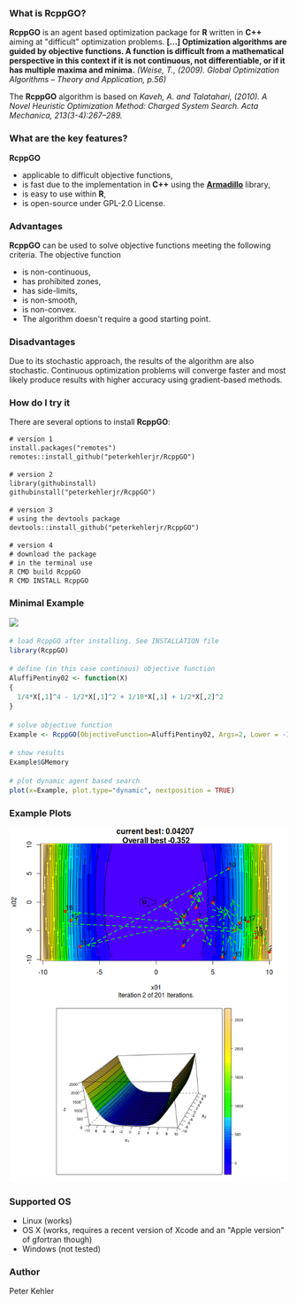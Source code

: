 ### What is RcppGO?
**RcppGO** is an agent based optimization package for **R** written in **C++** aiming at "difficult" optimization problems. **[...] Optimization algorithms are guided by objective functions. A function is difficult from a mathematical perspective in this context if it is not continuous, not differentiable, or if it has multiple maxima and minima.** _(Weise, T., (2009). Global Optimization Algorithms – Theory and Application, p.56)_ 

The **RcppGO** algorithm is based on _Kaveh, A. and Talatahari, (2010). A Novel Heuristic Optimization Method: Charged System Search. Acta Mechanica, 213(3-4):267–289._

### What are the key features?
**RcppGO** 
* applicable to difficult objective functions,
* is fast due to the implementation in **C++** using the [**Armadillo**](http://arma.sourceforge.net/docs.html) library, 
* is easy to use within **R**,
* is open-source under GPL-2.0 License.

### Advantages
**RcppGO** can be used to solve objective functions meeting the following criteria. The objective function
* is non-continuous, 
* has prohibited zones,
* has side-limits,
* is non-smooth,
* is non-convex.  
* The algorithm doesn't require a good starting point. 

### Disadvantages
Due to its stochastic approach, the results of the algorithm are also stochastic. Continuous optimization problems will converge faster and most likely produce results with higher accuracy using gradient-based methods. 

### How do I try it 
There are several options to install **RcppGO**:
```{r}
# version 1
install.packages("remotes")
remotes::install_github("peterkehlerjr/RcppGO")

# version 2
library(githubinstall)
githubinstall("peterkehlerjr/RcppGO")

# version 3
# using the devtools package
devtools::install_github("peterkehlerjr/RcppGO")

# version 4 
# download the package 
# in the terminal use
R CMD build RcppGO
R CMD INSTALL RcppGO
```

### Minimal Example
<img src="https://render.githubusercontent.com/render/math?math=f(x%2Cy)%3D%5Cfrac%7B1%7D%7B4%7Dx%5E%7B4%7D%20-%20%5Cfrac%7B1%7D%7B2%7Dx%5E%7B2%7D%20%20%2B%20%5Cfrac%7B1%7D%7B10%7Dx%20%2B%20%5Cfrac%7B1%7D%7B2%7Dy%5E%7B2%7D">

```R
# load RcppGO after installing. See INSTALLATION file
library(RcppGO)

# define (in this case continous) objective function
AluffiPentiny02 <- function(X)
{
  1/4*X[,1]^4 - 1/2*X[,1]^2 + 1/10*X[,1] + 1/2*X[,2]^2
}

# solve objective function
Example <- RcppGO(ObjectiveFunction=AluffiPentiny02, Args=2, Lower = -10, Upper = 10)

# show results
Example$GMemory

# plot dynamic agent based search
plot(x=Example, plot.type="dynamic", nextposition = TRUE)
```
### Example Plots
![Agents exploring the search space](https://github.com/peterkehlerjr/RcppGO/blob/master/vignettes/figure/Movement.png)
![Aluffi01](https://github.com/peterkehlerjr/RcppGO/blob/master/vignettes/figure/AluffiPentiny01.png)

### Supported OS
* Linux (works)
* OS X (works, requires a recent version of Xcode and an "Apple version" of gfortran though) 
* Windows (not tested)

### Author
Peter Kehler
